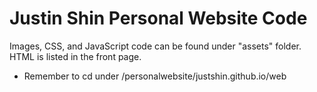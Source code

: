 # Justin Shin Personal Website Code


Images, CSS, and JavaScript code can be found under "assets" folder. HTML is listed in the front page.

* Remember to cd under /personalwebsite/justshin.github.io/web
